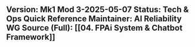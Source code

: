 **Version:** Mk1 Mod 3-2025-05-07
**Status:** Tech & Ops Quick Reference
**Maintainer:** AI Reliability WG
**Source (Full):** [[04. FPAi System & Chatbot Framework]]  
---